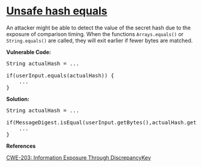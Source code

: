 # [Unsafe hash equals](https://find-sec-bugs.github.io/bugs.htm#UNSAFE_HASH_EQUALS)

An attacker might be able to detect the value of the secret hash due to the exposure of comparison timing. When the
functions `Arrays.equals()` or `String.equals()` are called, they will exit earlier if fewer
bytes are matched.

**Vulnerable Code:**  

<pre>
String actualHash = ...

if(userInput.equals(actualHash)) {
    ...
}</pre>

**Solution:**  

<pre>
String actualHash = ...

if(MessageDigest.isEqual(userInput.getBytes(),actualHash.getBytes())) {
    ...
}</pre>

**References**  

[CWE-203: Information Exposure Through DiscrepancyKey](https://cwe.mitre.org/data/definitions/203.html)